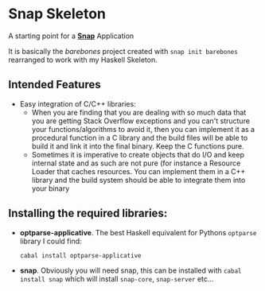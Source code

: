 # Snap Skeleton

A starting point for a [**Snap**](http://snapframework.com/ "Snap: A Web Framework For Haskell") Application

It is basically the *barebones* project created with `snap init barebones` rearranged to work with my Haskell Skeleton.

## Intended Features

* Easy integration of C/C++ libraries:
    * When you are finding that you are dealing with so much data that you are getting Stack Overflow exceptions and you can't structure your functions/algorithms to avoid it, then you can implement it as a procedural function in a C library and the build files will be able to build it and link it into the final binary.  Keep the C functions pure.
    * Sometimes it is imperative to create objects that do I/O and keep internal state and as such are not pure (for instance a Resource Loader that caches resources.  You can implement them in a C++ library and the build system should be able to integrate them into your binary

## Installing the required libraries:

-   **optparse-applicative**.  The best Haskell equivalent for Pythons `optparse` library I could find:

    `cabal install optparse-applicative`

-   **snap**.  Obviously you will need snap, this can be installed with `cabal install snap` which will install `snap-core`, `snap-server` etc...
